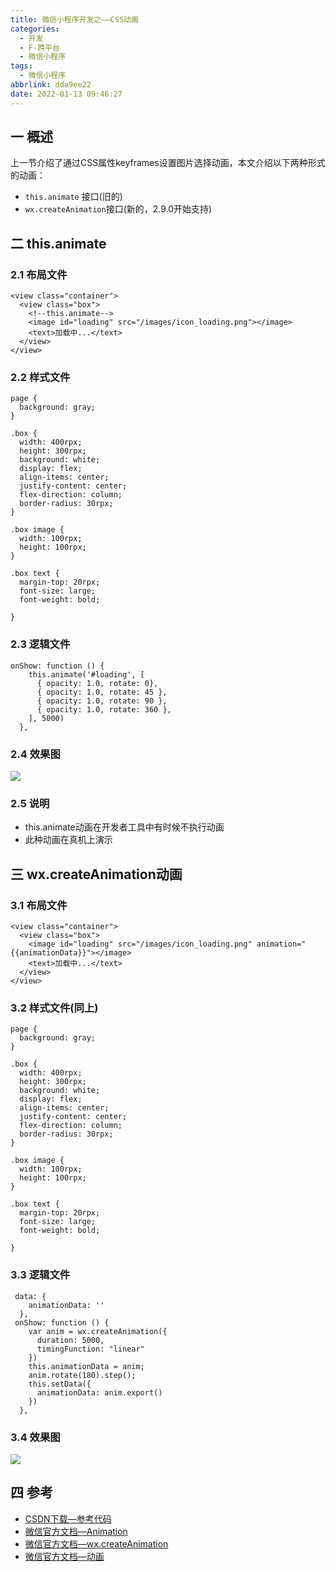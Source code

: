 ```yaml
---
title: 微信小程序开发之——CSS动画
categories:
  - 开发
  - F-跨平台
  - 微信小程序
tags:
  - 微信小程序
abbrlink: dda9ee22
date: 2022-01-13 09:46:27
---
```

## 一 概述

上一节介绍了通过CSS属性keyframes设置图片选择动画，本文介绍以下两种形式的动画：

* `this.animate` 接口(旧的)
* `wx.createAnimation`接口(新的，2.9.0开始支持)

<!--more-->

## 二 this.animate

### 2.1 布局文件

```
<view class="container">
  <view class="box">
    <!--this.animate-->
    <image id="loading" src="/images/icon_loading.png"></image>
    <text>加载中...</text>
  </view>
</view>
```

### 2.2 样式文件

```
page {
  background: gray;
}

.box {
  width: 400rpx;
  height: 300rpx;
  background: white;
  display: flex;
  align-items: center;
  justify-content: center;
  flex-direction: column;
  border-radius: 30rpx;
}

.box image {
  width: 100rpx;
  height: 100rpx;
}

.box text {
  margin-top: 20rpx;
  font-size: large;
  font-weight: bold;

}
```

### 2.3 逻辑文件

```
onShow: function () {
    this.animate('#loading', [
      { opacity: 1.0, rotate: 0},
      { opacity: 1.0, rotate: 45 },
      { opacity: 1.0, rotate: 90 },
      { opacity: 1.0, rotate: 360 },
    ], 5000)
  },
```

### 2.4 效果图

![][1]

### 2.5 说明

* this.animate动画在开发者工具中有时候不执行动画
* 此种动画在真机上演示

## 三 wx.createAnimation动画

### 3.1 布局文件

```
<view class="container">
  <view class="box">
    <image id="loading" src="/images/icon_loading.png" animation="{{animationData}}"></image>
    <text>加载中...</text>
  </view>
</view>
```

### 3.2 样式文件(同上)

```
page {
  background: gray;
}

.box {
  width: 400rpx;
  height: 300rpx;
  background: white;
  display: flex;
  align-items: center;
  justify-content: center;
  flex-direction: column;
  border-radius: 30rpx;
}

.box image {
  width: 100rpx;
  height: 100rpx;
}

.box text {
  margin-top: 20rpx;
  font-size: large;
  font-weight: bold;

}
```

### 3.3 逻辑文件

```
 data: {
    animationData: ''
  },
 onShow: function () {
    var anim = wx.createAnimation({
      duration: 5000,
      timingFunction: "linear"
    })
    this.animationData = anim;
    anim.rotate(180).step();
    this.setData({
      animationData: anim.export()
    })
  },  
```

### 3.4 效果图
![][2]

## 四 参考

* [CSDN下载—参考代码](https://download.csdn.net/download/Calvin_zhou/75631128)
* [微信官方文档—Animation](https://developers.weixin.qq.com/miniprogram/dev/api/ui/animation/Animation.html)
* [微信官方文档—wx.createAnimation](https://developers.weixin.qq.com/miniprogram/dev/api/ui/animation/wx.createAnimation.html)
* [微信官方文档—动画](https://developers.weixin.qq.com/miniprogram/dev/framework/view/animation.html)




[1]:https://jsd.onmicrosoft.cn/gh/PGzxc/CDN/blog-wechat/wechat-animal-this-preview.gif
[2]:https://jsd.onmicrosoft.cn/gh/PGzxc/CDN/blog-wechat/wechat-animal-wxcreate-preview.gif